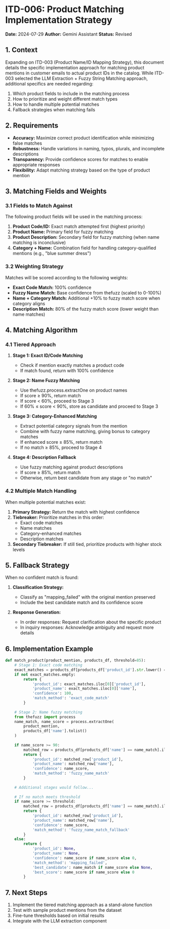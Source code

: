 # ITD-006: Product Matching Implementation Strategy

**Date:** 2024-07-29
**Author:** Gemini Assistant
**Status:** Revised

## 1. Context

Expanding on ITD-003 (Product Name/ID Mapping Strategy), this document details the specific implementation approach for matching product mentions in customer emails to actual product IDs in the catalog. While ITD-003 selected the LLM Extraction + Fuzzy String Matching approach, additional specifics are needed regarding:

1. Which product fields to include in the matching process
2. How to prioritize and weight different match types
3. How to handle multiple potential matches
4. Fallback strategies when matching fails

## 2. Requirements

* **Accuracy:** Maximize correct product identification while minimizing false matches
* **Robustness:** Handle variations in naming, typos, plurals, and incomplete descriptions
* **Transparency:** Provide confidence scores for matches to enable appropriate responses
* **Flexibility:** Adapt matching strategy based on the type of product mention

## 3. Matching Fields and Weights

### 3.1 Fields to Match Against

The following product fields will be used in the matching process:

1. **Product Code/ID:** Exact match attempted first (highest priority)
2. **Product Name:** Primary field for fuzzy matching
3. **Product Description:** Secondary field for fuzzy matching (when name matching is inconclusive)
4. **Category + Name:** Combination field for handling category-qualified mentions (e.g., "blue summer dress")

### 3.2 Weighting Strategy

Matches will be scored according to the following weights:

* **Exact Code Match:** 100% confidence
* **Fuzzy Name Match:** Base confidence from thefuzz (scaled to 0-100%)
* **Name + Category Match:** Additional +10% to fuzzy match score when category aligns
* **Description Match:** 80% of the fuzzy match score (lower weight than name matches)

## 4. Matching Algorithm

### 4.1 Tiered Approach

1. **Stage 1: Exact ID/Code Matching**
   * Check if mention exactly matches a product code
   * If match found, return with 100% confidence

2. **Stage 2: Name Fuzzy Matching**
   * Use thefuzz.process.extractOne on product names
   * If score ≥ 90%, return match
   * If score < 60%, proceed to Stage 3
   * If 60% ≤ score < 90%, store as candidate and proceed to Stage 3

3. **Stage 3: Category-Enhanced Matching**
   * Extract potential category signals from the mention
   * Combine with fuzzy name matching, giving bonus to category matches
   * If enhanced score ≥ 85%, return match
   * If no match ≥ 85%, proceed to Stage 4

4. **Stage 4: Description Fallback**
   * Use fuzzy matching against product descriptions
   * If score ≥ 85%, return match
   * Otherwise, return best candidate from any stage or "no match"

### 4.2 Multiple Match Handling

When multiple potential matches exist:

1. **Primary Strategy:** Return the match with highest confidence
2. **Tiebreaker:** Prioritize matches in this order:
   * Exact code matches
   * Name matches
   * Category-enhanced matches
   * Description matches
3. **Secondary Tiebreaker:** If still tied, prioritize products with higher stock levels

## 5. Fallback Strategy

When no confident match is found:

1. **Classification Strategy:**
   * Classify as "mapping_failed" with the original mention preserved
   * Include the best candidate match and its confidence score

2. **Response Generation:**
   * In order responses: Request clarification about the specific product
   * In inquiry responses: Acknowledge ambiguity and request more details

## 6. Implementation Example

```python
def match_product(product_mention, products_df, threshold=85):
    # Stage 1: Exact code matching
    exact_matches = products_df[products_df['product_id'].str.lower() == product_mention.lower()]
    if not exact_matches.empty:
        return {
            'product_id': exact_matches.iloc[0]['product_id'],
            'product_name': exact_matches.iloc[0]['name'],
            'confidence': 100,
            'match_method': 'exact_code_match'
        }
    
    # Stage 2: Name fuzzy matching
    from thefuzz import process
    name_match, name_score = process.extractOne(
        product_mention, 
        products_df['name'].tolist()
    )
    
    if name_score >= 90:
        matched_row = products_df[products_df['name'] == name_match].iloc[0]
        return {
            'product_id': matched_row['product_id'],
            'product_name': matched_row['name'],
            'confidence': name_score,
            'match_method': 'fuzzy_name_match'
        }
    
    # Additional stages would follow...
    
    # If no match meets threshold
    if name_score >= threshold:
        matched_row = products_df[products_df['name'] == name_match].iloc[0]
        return {
            'product_id': matched_row['product_id'],
            'product_name': matched_row['name'],
            'confidence': name_score,
            'match_method': 'fuzzy_name_match_fallback'
        }
    else:
        return {
            'product_id': None,
            'product_name': None,
            'confidence': name_score if name_score else 0,
            'match_method': 'mapping_failed',
            'best_candidate': name_match if name_score else None,
            'best_score': name_score if name_score else 0
        }
```

## 7. Next Steps

1. Implement the tiered matching approach as a stand-alone function
2. Test with sample product mentions from the dataset
3. Fine-tune thresholds based on initial results
4. Integrate with the LLM extraction component 